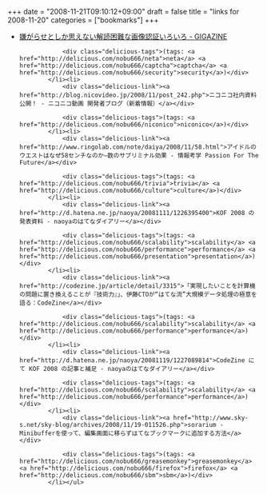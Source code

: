 +++
date = "2008-11-21T09:10:12+09:00"
draft = false
title = "links for 2008-11-20"
categories = ["bookmarks"]
+++

<ul class="delicious"><li>
                <div class="delicious-link"><a href="http://gigazine.net/index.php?/news/comments/20081120_very_hard_captcha/">嫌がらせとしか思えない解読困難な画像認証いろいろ - GIGAZINE</a></div>
                
                <div class="delicious-tags">(tags: <a href="http://delicious.com/nobu666/neta">neta</a> <a href="http://delicious.com/nobu666/captcha">captcha</a> <a href="http://delicious.com/nobu666/security">security</a>)</div>
            </li><li>
                <div class="delicious-link"><a href="http://blog.nicovideo.jp/2008/11/post_242.php">ニコニコ社内資料公開！ - ニコニコ動画 開発者ブログ（新着情報）</a></div>
                
                <div class="delicious-tags">(tags: <a href="http://delicious.com/nobu666/niconico">niconico</a>)</div>
            </li><li>
                <div class="delicious-link"><a href="http://www.ringolab.com/note/daiya/2008/11/58.html">アイドルのウエストはなぜ58センチなのか―数のサブリミナル効果 - 情報考学 Passion For The Future</a></div>
                
                <div class="delicious-tags">(tags: <a href="http://delicious.com/nobu666/trivia">trivia</a> <a href="http://delicious.com/nobu666/culture">culture</a>)</div>
            </li><li>
                <div class="delicious-link"><a href="http://d.hatena.ne.jp/naoya/20081111/1226395400">KOF 2008 の発表資料 - naoyaのはてなダイアリー</a></div>
                
                <div class="delicious-tags">(tags: <a href="http://delicious.com/nobu666/scalability">scalability</a> <a href="http://delicious.com/nobu666/performance">performance</a> <a href="http://delicious.com/nobu666/presentation">presentation</a>)</div>
            </li><li>
                <div class="delicious-link"><a href="http://codezine.jp/article/detail/3315">「実現したいことを計算機の問題に置き換えることが『技術力』」、伊藤CTOが“はてな流”大規模データ処理の極意を語る：CodeZine</a></div>
                
                <div class="delicious-tags">(tags: <a href="http://delicious.com/nobu666/scalability">scalability</a> <a href="http://delicious.com/nobu666/performance">performance</a>)</div>
            </li><li>
                <div class="delicious-link"><a href="http://d.hatena.ne.jp/naoya/20081119/1227089814">CodeZine にて KOF 2008 の記事と補足 - naoyaのはてなダイアリー</a></div>
                
                <div class="delicious-tags">(tags: <a href="http://delicious.com/nobu666/scalability">scalability</a> <a href="http://delicious.com/nobu666/performance">performance</a>)</div>
            </li><li>
                <div class="delicious-link"><a href="http://www.sky-s.net/sky-blog/archives/2008/11/19-011526.php">sorarium - Minibufferを使って、編集画面に移らずはてなブックマークに追加する方法</a></div>
                
                <div class="delicious-tags">(tags: <a href="http://delicious.com/nobu666/greasemonkey">greasemonkey</a> <a href="http://delicious.com/nobu666/firefox">firefox</a> <a href="http://delicious.com/nobu666/sbm">sbm</a>)</div>
            </li></ul>

